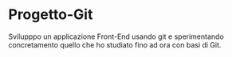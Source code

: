 # Progetto-Git
Svilupppo un applicazione Front-End usando git e sperimentando concretamento quello che ho studiato fino ad ora con basi di Git.
